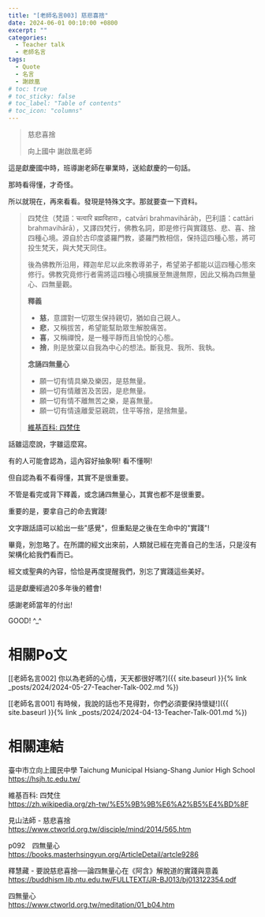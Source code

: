 ```yaml
---
title: "[老師名言003] 慈悲喜捨"
date: 2024-06-01 00:10:00 +0800
excerpt: ""
categories:
  - Teacher talk
  - 老師名言
tags:
  - Quote
  - 名言
  - 謝啟凰
# toc: true
# toc_sticky: false
# toc_label: "Table of contents"
# toc_icon: "columns"
---
```


> 慈悲喜捨
> 
> 向上國中 謝啟凰老師

這是獻慶國中時，班導謝老師在畢業時，送給獻慶的一句話。

那時看得懂，才奇怪。

所以就現在，再來看看。發現是特殊文字。那就要查一下資料。

> 四梵住（梵語：चत्वारि ब्रह्मविहाराः，catvāri brahmavihārāḥ，巴利語：cattāri brahmavihārā），又譯四梵行，佛教名詞，即是修行與實踐慈、悲、喜、捨四種心境。源自於古印度婆羅門教，婆羅門教相信，保持這四種心態，將可投生梵天，與大梵天同住。
> 
> 後為佛教所沿用，釋迦牟尼以此來教導弟子，希望弟子都能以這四種心態來修行。佛教究竟修行者需將這四種心境擴展至無邊無際，因此又稱為四無量心、四無量觀。
> 
> **釋義**
> - **慈**，意謂對一切眾生保持親切，猶如自己親人。
> - **悲**，又稱拔苦，希望能幫助眾生解脫痛苦。
> - **喜**，又稱禪悅，是一種平靜而且愉悅的心態。
> - **捨**，則是放棄以自我為中心的想法。斷我見、我所、我執。
> 
> **念誦四無量心**
> - 願一切有情具樂及樂因，是慈無量。
> - 願一切有情離苦及苦因，是悲無量。
> - 願一切有情不離無苦之樂，是喜無量。
> - 願一切有情遠離愛惡親疏，住平等捨，是捨無量。
>
> [維基百科: 四梵住](https://zh.wikipedia.org/zh-tw/%E5%9B%9B%E6%A2%B5%E4%BD%8F)

話雖這麼說，字雖這麼寫。

有的人可能會認為，這內容好抽象啊! 看不懂啊!

但自認為看不看得懂，其實不是很重要。

不管是看完或背下釋義，或念誦四無量心，其實也都不是很重要。

重要的是，要拿自己的命去實踐!

文字跟話語可以給出一些"感覺"，但重點是之後在生命中的"實踐"!

畢竟，別忽略了。在所謂的經文出來前，人類就已經在完善自己的生活，只是沒有架構化給我們看而已。

經文或聖典的內容，恰恰是再度提醒我們，別忘了實踐這些美好。

這是獻慶經過20多年後的體會!

感謝老師當年的付出!

GOOD! ^_^

# 相關Po文

[[老師名言002] 你以為老師的心情，天天都很好嗎?]({{ site.baseurl }}{% link _posts/2024/2024-05-27-Teacher-Talk-002.md %})

[[老師名言001] 有時候，我說的話也不見得對，你們必須要保持懷疑!]({{ site.baseurl }}{% link _posts/2024/2024-04-13-Teacher-Talk-001.md %})

# 相關連結

臺中市立向上國民中學 Taichung Municipal Hsiang-Shang Junior High School  
<https://hsjh.tc.edu.tw/>


維基百科: 四梵住  
<https://zh.wikipedia.org/zh-tw/%E5%9B%9B%E6%A2%B5%E4%BD%8F>

見山法師 - 慈悲喜捨  
<https://www.ctworld.org.tw/disciple/mind/2014/565.htm>

p092　四無量心  
<https://books.masterhsingyun.org/ArticleDetail/artcle9286>

釋慧藏 - 要說慈悲喜捨──論四無量心在《阿含》解脫道的實踐與意義  
<https://buddhism.lib.ntu.edu.tw/FULLTEXT/JR-BJ013/bj013122354.pdf>

四無量心  
<https://www.ctworld.org.tw/meditation/01_b04.htm>

<!--
謝啟凰
Facebook: <https://www.facebook.com/profile.php?id=100002657905186>
-->
